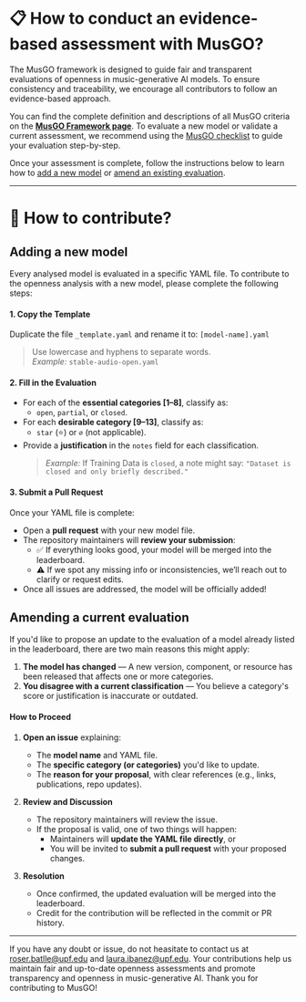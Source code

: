 
# 📋 How to conduct an evidence-based assessment with MusGO? 

The MusGO framework is designed to guide fair and transparent evaluations of openness in music-generative AI models. To ensure consistency and traceability, we encourage all contributors to follow an evidence-based approach.

You can find the complete definition and descriptions of all MusGO criteria on the [**MusGO Framework page**](https://roserbatlleroca.github.io/MusGO_framework/framework.html). To evaluate a new model or validate a current assessment, we recommend using the [MusGO checklist](/docs/checklist.html) to guide your evaluation step-by-step. 

Once your assessment is complete, follow the instructions below to learn how to [add a new model](#adding-a-new-model) or [amend an existing evaluation](#amending-a-current-evaluation).


---

# 🤝 How to contribute? 

## Adding a new model

Every analysed model is evaluated in a specific YAML file. To contribute to the openness analysis with a new model, please complete the following steps: 

#### 1. **Copy the Template**

Duplicate the file `_template.yaml` and rename it to:  `[model-name].yaml`  
> Use lowercase and hyphens to separate words.  
> _Example:_ `stable-audio-open.yaml`

#### 2. **Fill in the Evaluation**

- For each of the **essential categories [1–8]**, classify as:
  - `open`, `partial`, or `closed`.
- For each **desirable category [9–13]**, classify as:
  - `star` (⭐) or `∅` (not applicable).
- Provide a **justification** in the `notes` field for each classification.  
  > _Example:_  If Training Data is `closed`, a note might say:  `"Dataset is closed and only briefly described."`

#### 3. **Submit a Pull Request**

Once your YAML file is complete:

- Open a **pull request** with your new model file.
- The repository maintainers will **review your submission**:
  - ✅ If everything looks good, your model will be merged into the leaderboard.
  - ⚠️ If we spot any missing info or inconsistencies, we’ll reach out to clarify or request edits.
- Once all issues are addressed, the model will be officially added!


## Amending a current evaluation 


If you'd like to propose an update to the evaluation of a model already listed in the leaderboard, there are two main reasons this might apply:

1. **The model has changed** — A new version, component, or resource has been released that affects one or more categories.
2. **You disagree with a current classification** — You believe a category's score or justification is inaccurate or outdated.


#### How to Proceed

1. **Open an issue** explaining:
   - The **model name** and YAML file.
   - The **specific category (or categories)** you'd like to update.
   - The **reason for your proposal**, with clear references (e.g., links, publications, repo updates).
  
2. **Review and Discussion**
   - The repository maintainers will review the issue.
   - If the proposal is valid, one of two things will happen:
     - Maintainers will **update the YAML file directly**, or
     - You will be invited to **submit a pull request** with your proposed changes.

3. **Resolution**
   - Once confirmed, the updated evaluation will be merged into the leaderboard.
   - Credit for the contribution will be reflected in the commit or PR history.

---

If you have any doubt or issue, do not heasitate to contact us at [roser.batlle@upf.edu](mailto:roser.batlle@upf.edu) and [laura.ibanez@upf.edu](mailto:laura.ibanez@upf.edu). Your contributions help us maintain fair and up-to-date openness assessments and promote transparency and openness in music-generative AI. Thank you for contributing to MusGO!
